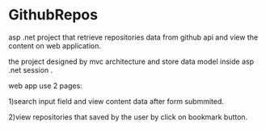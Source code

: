 # GithubRepos
asp .net project that retrieve repositories data from github api and view the content on web application.


the project designed by mvc architecture and store data model inside asp .net session .


web app use 2 pages: 


1)search input field and view content data after form submmited.


2)view repositories that saved by the user by click on bookmark button.
